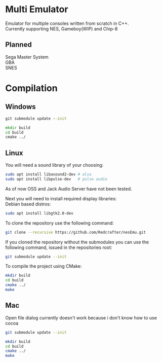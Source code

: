 # Multi Emulator
Emulator for multiple consoles written from scratch in C++. \
Currently supporting NES, Gameboy(WIP) and Chip-8

## Planned
Sega Master System \
GBA \
SNES

# Compilation
## Windows
```cmd
git submodule update --init

mkdir build
cd build
cmake ../
```

## Linux
You will need a sound library of your choosing:
```sh
sudo apt install libasound2-dev # alsa
sudo apt install libpulse-dev   # pulse audio
```
As of now OSS and Jack Audio Server have not been tested.

Next you will need to install required display libraries: \
Debian based distros:
```sh
sudo apt install libgtk2.0-dev
```

To clone the repository use the following command:
```sh
git clone --recursive https://github.com/Redcrafter/nesEmu.git
```

If you cloned the repository without the submodules you can use the following command, issued in the repositories root:
```sh
git submodule update --init
```

To compile the project using CMake:
```sh
mkdir build
cd build
cmake ../
make
```

## Mac
Open file dialog currently doesn't work because i don't know how to use cocoa
```sh
git submodule update --init

mkdir build
cd build
cmake ../
make
```
